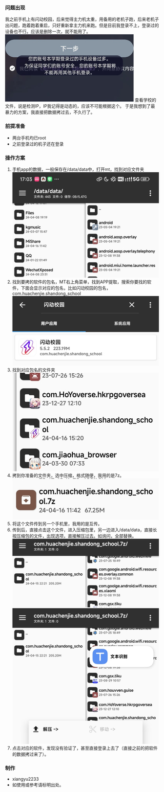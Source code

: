 ### 问题出现
我之前手机上有闪动校园，后来觉得主力机太重，用备用的老机子跑，后来老机子出问题，跑着跑着重启，只好重新拿主力机来跑。但是目前我登录不上，登录过的设备也不行。应该是删除一次，就不能用了。
![](pictures/20240416165046.png)
查看学校的文件，说是检测IP，IP我记得是动态的，应该不可能根据这个。
于是我想到了最暴力的方案，我直接把数据拷过去，不久行了。
### 前提准备
- 两台手机均已root
- 之前登录过的机子还在登录
### 操作方案
1. 手机app的数据，一般保存在/data/data中，打开mt，找到对应文件夹
![](pictures/Pasted%20image%2020240416170350.png)
2. 找到要拷的软件的包名，MT右上角菜单，找到APP提取，搜索你要找的软件，下面会显示对应的包名，比如闪动校园的包名，com.huachenjie.shandong_school
![](pictures/Pasted%20image%2020240416170537.png)
3. 找到对应包名的文件夹
![](pictures/Pasted%20image%2020240416170859.png)
4. 拷到你准备的文件夹，选中压缩，格式随便，我用的是7z。
![](pictures/Pasted%20image%2020240416171121.png)
5. 将这个文件传到另一个手机里，我用的是互传。
6. 传到后，直接点击这个文件，进入压缩包里，另一边进入/data/data，直接长按压缩包的文件，出现选项，直接解压过去。如询问，全部替换。
![](pictures/Pasted%20image%2020240416171251.png)
![](pictures/Pasted%20image%2020240416171436.png)
7. 点击对应的软件，发现没有验证了，甚至直接登录上去了（直接之前的把软件的数据拷过来了）。
### 制作
- xiangyu2233
- 如使用或参考请标明出处。